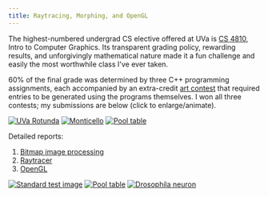 ```yaml
---
title: Raytracing, Morphing, and OpenGL
---
```


The highest-numbered undergrad CS elective offered at UVa is [CS 4810](http://www.cs.virginia.edu/~gfx/Courses/2012/IntroGraphics/schedule.html), Intro to Computer Graphics. Its transparent grading policy, rewarding results, and unforgivingly mathematical nature made it a fun challenge and easily the most worthwhile class I've ever taken.

60% of the final grade was determined by three C++ programming assignments, each accompanied by an extra-credit [art contest](http://people.virginia.edu/~sj6re/Fall2012CS4810.html) that required entries to be generated using the programs themselves. I won all three contests; my submissions are below (click to enlarge/animate).

<p class="text-centered">
  <a href="/files/gfx1/nc5rk_HTML/nc5rk.art.1.gif" class="nounderline" title="UVa Rotunda"><img src="/img/raytracer-1.jpg" alt="UVa Rotunda"></a>
  <a href="/files/gfx2/nc5rk_HTML/nc5rk.art.1.gif" class="nounderline" title="Monticello"><img src="/img/raytracer-2.jpg" alt="Monticello"></a>
  <a href="/files/gfx3/nc5rk_HTML/nc5rk.art.1.png" class="nounderline" title="Pool table"><img src="/img/raytracer-3.jpg" alt="Pool table"></a>
</p>

Detailed reports:

1. [Bitmap image processing](/files/gfx1/nc5rk)
1. [Raytracer](/files/gfx2/nc5rk)
1. [OpenGL](/files/gfx3/nc5rk)

<p class="text-centered">
  <a href="/files/gfx2/nc5rk_HTML/jitter.bmp" class="nounderline" title="Standard test image"><img src="/files/gfx2/nc5rk_HTML/jitter.bmp" alt="Standard test image"></a>
  <a href="/files/gfx3/nc5rk_HTML/room.png" class="nounderline" title="Pool table"><img src="/files/gfx3/nc5rk_HTML/room.png" alt="Pool table"></a>
  <a href="/files/gfx3/nc5rk_HTML/nc5rk.art.2.gif" class="nounderline" title="Drosophila neuron"><img src="/img/raytracer-4.jpg" alt="Drosophila neuron"></a>
</p>

<script>
  var img1 = new Image(),
    img2 = new Image();
    img3 = new Image();
  img1.src = "/files/gfx1/nc5rk_HTML/nc5rk.art.1.gif";
  img2.src = "/files/gfx2/nc5rk_HTML/nc5rk.art.1.gif";
  img3.src = "/files/gfx3/nc5rk_HTML/nc5rk.art.1.png";
</script>
